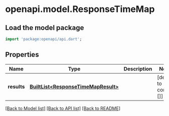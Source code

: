 # openapi.model.ResponseTimeMap

## Load the model package
```dart
import 'package:openapi/api.dart';
```

## Properties
Name | Type | Description | Notes
------------ | ------------- | ------------- | -------------
**results** | [**BuiltList&lt;ResponseTimeMapResult&gt;**](ResponseTimeMapResult.md) |  | [default to const []]

[[Back to Model list]](../README.md#documentation-for-models) [[Back to API list]](../README.md#documentation-for-api-endpoints) [[Back to README]](../README.md)


